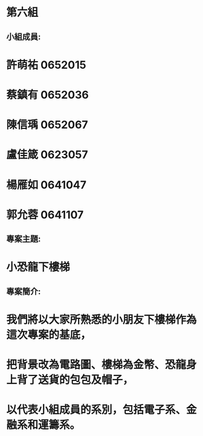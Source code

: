 # 第六組

## 小組成員:

# 許萌祐 0652015
# 蔡鎮有 0652036
# 陳信瑀 0652067
# 盧佳箴 0623057
# 楊雁如 0641047
# 郭允蓉 0641107

## 專案主題:

# 小恐龍下樓梯

## 專案簡介:

# 我們將以大家所熟悉的小朋友下樓梯作為這次專案的基底，
# 把背景改為電路圖、樓梯為金幣、恐龍身上背了送貨的包包及帽子，
# 以代表小組成員的系別，包括電子系、金融系和運籌系。
